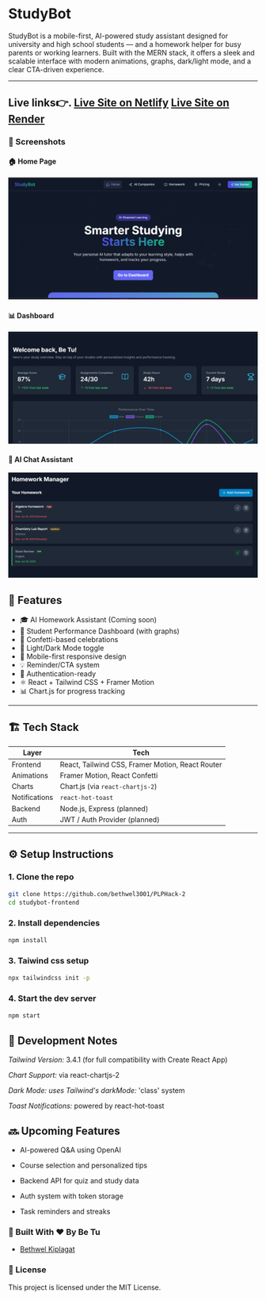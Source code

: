 # StudyBot
StudyBot is a mobile-first, AI-powered study assistant designed for university and high school students — and a homework helper for busy parents or working learners. Built with the MERN stack, it offers a sleek and scalable interface with modern animations, graphs, dark/light mode, and a clear CTA-driven experience.

---
Live links👉.
[**Live Site on Netlify**](https://studybotmvp.netlify.app/)
[**Live Site on Render**](https://studybot-2.onrender.com)
---
### 📸 Screenshots

#### 🏠 Home Page
![Home](screenshots/home.png)

#### 📊 Dashboard
![Dashboard](screenshots/dashboard.png)

#### 🤖 AI Chat Assistant
![Homework](screenshots/image.png)

## 🚀 Features
- 🎓 AI Homework Assistant (Coming soon)
- 🧠 Student Performance Dashboard (with graphs)
- 🎉 Confetti-based celebrations
- 🎨 Light/Dark Mode toggle
- 📱 Mobile-first responsive design
- 💡 Reminder/CTA system
- 🔐 Authentication-ready
- ⚛️ React + Tailwind CSS + Framer Motion
- 📊 Chart.js for progress tracking

---

## 🏗️ Tech Stack

| Layer       | Tech                        |
|------------|-----------------------------|
| Frontend    | React, Tailwind CSS, Framer Motion, React Router |
| Animations  | Framer Motion, React Confetti |
| Charts      | Chart.js (via `react-chartjs-2`) |
| Notifications | `react-hot-toast`          |
| Backend     | Node.js, Express (planned) |
| Auth        | JWT / Auth Provider (planned) |

---

## ⚙️ Setup Instructions

### 1. Clone the repo

```bash
git clone https://github.com/bethwel3001/PLPHack-2
cd studybot-frontend
```
### 2. Install dependencies
```bash
npm install
```
### 3. Taiwind css setup
```bash
npx tailwindcss init -p
```
### 4. Start the dev server
```bash
npm start
```

## 🧪 Development Notes
*Tailwind Version:* 3.4.1 (for full compatibility with Create React App)

*Chart Support:* via react-chartjs-2

*Dark Mode: uses Tailwind's darkMode:* 'class' system

*Toast Notifications:* powered by react-hot-toast

## 🔜 Upcoming Features
- AI-powered Q&A using OpenAI

- Course selection and personalized tips

- Backend API for quiz and study data

- Auth system with token storage

- Task reminders and streaks


### 🙌 Built With ❤️ By Be Tu

- [Bethwel Kiplagat](https://github.com/bethwel3001)

### 📄 License

This project is licensed under the MIT License.
